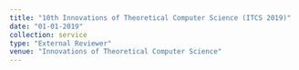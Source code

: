 ```yaml
---
title: "10th Innovations of Theoretical Computer Science (ITCS 2019)"
date: "01-01-2019"
collection: service
type: "External Reviewer"
venue: "Innovations of Theoretical Computer Science"
---
```

